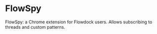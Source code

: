 # FlowSpy
FlowSpy: a Chrome extension for Flowdock users. Allows subscribing to threads and custom patterns.
